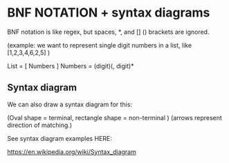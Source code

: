 
# BNF NOTATION  +  syntax diagrams

BNF notation is like regex, but spaces, *, and [] () brackets are ignored.

(example: we want to represent single digit numbers in
a list, like [1,2,3,4,6,2,5] )

List = [ Numbers ]
Numbers = (digit)(, digit)*


## Syntax diagram
We can also draw a syntax diagram for this:

(Oval shape = terminal,  rectangle shape = non-terminal )
(arrows represent direction of matching.)


See syntax diagram examples HERE:

https://en.wikipedia.org/wiki/Syntax_diagram





